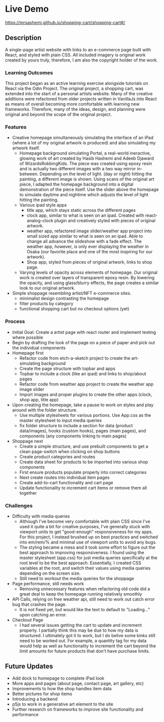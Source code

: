 # Live Demo

https://mrsashemi.github.io/shopping-cart/shopping-cart#/

## Description

A single-page artist website with links to an e-commerce page built with React, and styled with plain CSS. All included imagery is original work created by yours truly, therefore, I am also the copyright holder of the work. 

### Learning Outcomes

This project began as an active learning exercise alongside tutorials on React via the Odin Project. The original project, a shopping cart, was extended into the start of a personal artists website. Many of the creative additions were refactored from older projects written in VanillaJs into React as means of overall becoming more comfortable with learning new frameworks. Therefore, many of the ideas, design, and planning were original and beyond the scope of the original project.

### Features

- Creative homepage simultaneously simulating the interface of an iPad (where a lot of my original artwork is produced) and also simulating my artwork itself.
    - Homepage background simulating Portal, a real-world ineractive, glowing work of art created by Hasib Hashemi and Adeeb Djaward of WizardsRobbingKids. The piece was created using epoxy resin and is actually two different images with a two way mirror in-between. Depending on the level of light. (day or night) hitting the painting, a different image is shown. Using scans of the original art piece, I adapted the homepage background into a digital demonstration of the piece itself. Use the slider above the homepage to simulate daytime and nightime which adjusts the level of light hitting the painting.
    - Various ipad style apps
        - title app, which stays static across the different pages
        - clock app, similar to what is seen on an ipad. Created with react-analog-clock plugin and creatively styled with pieces of original artwork.
        - weather app, refactored image slider/weather app project into small sized app similar to what is seen on an ipad. Able to change all advance the slideshow with a fade effect. The weather app, however, is only ever displaying the weather in Osaka (our favorite place and one of the most inspiring for our artwork).
        - Shop app, styled from pieces of original artwork, links to shop page.
    - Varying levels of opacity across elements of homepage. Our original work is created over layers of transparent epoxy resin. By lowering the opacity, and using glass/blurry effects, the page creates a similar look to our original artwork.
- Simple shoppage resembling artist/NFT e-commerce sites.
    - minimalist design contrasting the homepage
    - filter products by category
    - functional shopping cart but no checkout options (yet)

### Process

- Initial Goal: Create a artist page with react router and implement testing where possible
- Begin by drafting the look of the page on a piece of paper and pick out the individual components
- Homepage first
    - Refactor code from etch-a-sketch project to create the art-simulating background
    - Create the page structure with topbar and apps
    - Topbar to include a clock (like an ipad) and links to shop/about pages
    - Refactor code from weather app project to create the weather app image slider
    - Import images and proper plugins to create the other apps (clock, shop app, title app)
- Upon creating the homepage, take a pause to work on styles and play around with the folder structure. 
    - Use multiple stylesheets for various portions. Use App.css as the master stylesheet to input media queries
    - fix folder structure to include a section for data (product data/images), hooks (custom hooks), pages (main pages), and components (any components linking to main pages)
- Shoppage next
    - Create a simple structure, and use prebuilt components to get a clean page-switch when clicking on shop buttons
    - Create product categories and routes
    - Create data sheet for products to be imported into various shop components
    - First ensure products populate properly into correct categories
    - Next create routes into individual item pages
    - Create add-to-cart functionality and cart page
    - Update functionality to increment cart items or remove them all together

### Challenges

- Difficulty with media queries
    - Although I've become very comfortable with plain CSS since I've used it quite a bit for creative purposes, I've generally stuck with viewport units to get "good-enough" responsiveness for my apps. For this project, I instead brushed up on best practices and switched into em/rem/% and minimal use of viewport units to avoid any bugs. 
    - The styling became a mess and it took some effort to figure out the best approach to improving responsiveness. I found using the master stylesheet (app.css) for just media queries specifically at the root level to be the best approach. Essentially, I created CSS variables at the root, and switch their values using media queries depending on the screen size.
    - Still need to workout the media queries for the shoppage
- Page performance, still needs work
    - Removing unnecessary features when refactoring old code did a great deal to keep the homepage running relatively smoothly
- API Calls, relying on free weather api, still need to work out catch error bug that crashes the page.
    - It is not fixed yet, but would like the text to default to "Loading..." upon catching an error.
- Checkout Page
    - I had several issues getting the cart to update and increment properly. I partially think this may be due to how my data is structured. I ultimately got it to work, but I do belive some kinks still need to be worked out. For example, a quantity tag for my data would help as well as functionality to increment the cart beyond the limit amounts for future products that don't have purchase limits. 

## Future Updates

- Add dock to homepage to complete iPad look
- More apps and pages (about page, contact page, art gallery, etc)
- Improvements to how the shop handles item data
- Better pictures for shop items
- Introducing a backend
- p5js to work in a generative art element to the site
- Further research on frameworks to improve site functionality and performance


